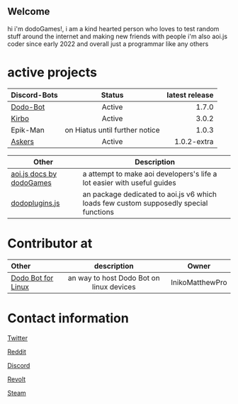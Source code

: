 ## Welcome 

hi i'm dodoGames!, i am a kind hearted person who loves to test random stuff around the internet and making new friends with people
i'm also aoi.js coder since early 2022 and overall just a programmar like any others



# active projects


| Discord-Bots | Status | latest release |
| :---         |     :---:      |          ---: |
| [Dodo-Bot](https://github.com/DodoGames7/Dodo-Bot)   | Active     | 1.7.0    |
| [Kirbo](https://github.com/DodoGames7/Kirbo)     | Active       | 3.0.2      |
| Epik-Man   | on Hiatus until further notice | 1.0.3 |
| [Askers](https://github.com/DodoGames7/Askers)      | Active | 1.0.2-extra |


| Other | Description |
| --- | --- |
| [aoi.js docs by dodoGames](https://github.com/DodoGames7/aoi.js-docs-by-dodoGames) | a attempt to make aoi developers's life a lot easier with useful guides |
| [dodoplugins.js](https://github.com/dodoGames-s-Studios/dodoplugins.js) | an package dedicated to aoi.js v6 which loads few custom supposedly special functions |



# Contributor at 

| Other | description | Owner
| :---         |     :---:  | --- |
| [Dodo Bot for Linux](https://github.com/InikoMatthewPro/discord-dodobot-on-linux) | an way to host Dodo Bot on linux devices | InikoMatthewPro |



# Contact information

[Twitter](https://twitter.com/dodoGames14)



[Reddit](https://www.reddit.com/user/dodoGames7) 



[Discord](https://discord.gg/pFwKjAaZvj)

[Revolt](https://rvlt.gg/BNVZ5hBr)



[Steam](https://steamcommunity.com/id/dodoGames7/)



